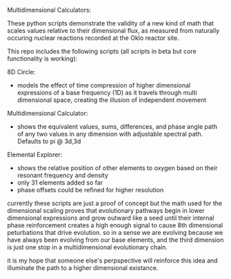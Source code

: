 Multidimensional Calculators:

These python scripts demonstrate the validity of a new kind of math that scales values relative to their dimensional flux, as measured from naturally occuring nuclear reactions recorded at the Oklo reactor site.

This repo includes the following scripts (all scripts in beta but core functionality is working):

8D Circle:
  - models the effect of time compression of higher dimensional expressions of a base frequency (1D) as it travels through multi dimensional space, creating the illusion of independent movement

Multidimensional Calculator:
  - shows the equivalent values, sums, differences, and phase angle path of any two values in any dimension with adjustable spectral path. Defaults to pi @ 3d,3d

Elemental Explorer:
  - shows the relative position of other elements to oxygen based on their resonant frequency and density
  - only 31 elements added so far
  - phase offsets could be refined for higher resolution


currently these scripts are just a proof of concept but the math used for the dimensional scaling proves that evolutionary pathways begin in lower dimensional expressions and grow outward like a seed until their internal phase reinforcement creates a high enough signal to cause 8th dimensional peturbations that drive evolution. so in a sense we are evolving because we have always been evolving from our base elements, and the third dimension is just one stop in a multidimensional evolutionary chain.

it is my hope that someone else's perpspective will reinforce this idea and illuminate the path to a higher dimensional existance. 
